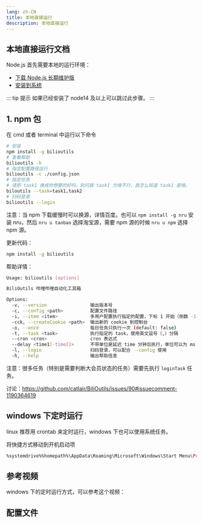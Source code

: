 ```yaml
---
lang: zh-CN
title: 本地直接运行
description: 本地直接运行
---
```


## 本地直接运行文档

Node.js 首先需要本地的运行环境：

- [下载 Node.js 长期维护版](https://nodejs.org/zh-cn/)
- [安装到系统](https://www.runoob.com/nodejs/nodejs-install-setup.html)

::: tip 提示
如果已经安装了 node14 及以上可以跳过此步骤。
:::

## 1. npm 包 <Badge type="tip" text="推荐" vertical="top" /> <TestedVersion type="npm" />

在 cmd 或者 terminal 中运行以下命令

```bash
# 安装
npm install -g bilioutils
# 查看帮助
bilioutils -h
# 指定配置路径运行
bilioutils -c ./config.json
# 指定任务
# 请把 task1 换成你想要的好吗，别问我 task1 为啥不行，我怎么知道 task1 是啥。
biloutils --task=task1,task2
# 扫码登录
bilioutils --login
```

注意：当 npm 下载缓慢时可以换源，详情百度。也可以 `npm install -g nru` 安装 nru，然后 `nru u taobao` 选择淘宝源，需要 npm 源的时候 `nru u npm` 选择 npm 源。

更新代码：

```bash
npm install -g bilioutils
```

帮助详情：

```bash
Usage: bilioutils [options]

BiliOutils 哔哩哔哩自动化工具箱

Options:
  -v, --version                输出版本号
  -c, --config <path>          配置文件路径
  -i, --item <item>            多用户配置执行指定的配置，下标 1 开始（倒数 -1 开始），使用英文逗号（,）分隔
  -cck, --createCookie <path>  输出新的 cookie 到控制台
  -o, --once                   每日任务只执行一次 (default: false)
  -t, --task <task>            执行指定的 task，使用英文逗号（,）分隔
  --cron <cron>                cron 表达式
  --delay <time1[-time2]>      不带单位是延迟 time 分钟后执行，单位可以为 ms（毫秒）、s（秒）、m（分）、h（小时）
  -l, --login                  扫码登录，可以配合 --config 使用
  -h, --help                   输出帮助信息
```

注意：很多任务（特别是需要判断大会员状态的任务）需要先执行 `loginTask` 任务。

讨论：<https://github.com/catlair/BiliOutils/issues/90#issuecomment-1190364619>

## windows 下定时运行

linux 推荐用 crontab 来定时运行，windows 下也可以使用系统任务。

将快捷方式移动到开机启动项

```bash
%systemdrive%%homepath%\AppData\Roaming\Microsoft\Windows\Start Menu\Programs\Startup
```

## 参考视频

windows 下的定时运行方式，可以参考这个视频：

<BilibiliVideo bv="BV1Na411W7nk"/>

<script setup>
// const ghproxy = __GLOBAL_GHPROXY__
const tagName = 'v0.0.2'
// const downloadUrl = `https://${ghproxy}/https://github.com/catlair/cron/releases/download/${tagName}/cron_windows_amd64.tar.gz`
</script>

## 配置文件

<!--@include: ../md/config_path.md-->
